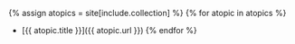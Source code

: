 {% assign atopics = site[include.collection] %}
{% for atopic in atopics %}
  - [{{ atopic.title }}]({{ atopic.url }})
{% endfor %}